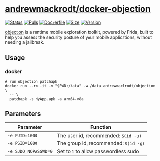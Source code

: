 # [andrewmackrodt/docker-objection](https://github.com/andrewmackrodt/dockerfiles/tree/master/objection)

[![Status](https://jenkins.mackrodt.io/buildStatus/icon?job=dockerfiles%2Fobjection)][status]
[![Pulls](https://img.shields.io/docker/pulls/andrewmackrodt/objection.svg)][pulls]
[![Dockerfile](https://img.shields.io/github/size/andrewmackrodt/dockerfiles/objection/Dockerfile.svg?label=dockerfile)][dockerfile]
[![Size](https://img.shields.io/docker/image-size/andrewmackrodt/objection)][size]
[![Version](https://img.shields.io/docker/v/andrewmackrodt/objection)][version]

[status]: https://jenkins.mackrodt.io/job/dockerfiles/job/objection/
[pulls]: https://hub.docker.com/r/andrewmackrodt/objection
[dockerfile]: https://github.com/andrewmackrodt/dockerfiles/blob/master/objection/Dockerfile
[size]: https://microbadger.com/images/andrewmackrodt/objection
[version]: https://hub.docker.com/r/andrewmackrodt/objection/tags

[objection](https://github.com/sensepost/objection) is a runtime mobile
exploration toolkit, powered by Frida, built to help you assess the security
posture of your mobile applications, without needing a jailbreak.

## Usage
<span data-message="dockerhub formatting fix"></span>
### docker

```
# run objection patchapk
docker run --rm -it -v "$PWD:/data" -w /data andrewmackrodt/objection \
  -- \
  patchapk -s MyApp.apk -a arm64-v8a
```

## Parameters

| Parameter            | Function                              |
|----------------------|---------------------------------------|
| `-e PUID=1000`       | The user id, recommended: `$(id -u)`  |
| `-e PGID=1000`       | The group id, recommended: `$(id -g)` |
| `-e SUDO_NOPASSWD=0` | Set to `1` to allow passwordless sudo |
